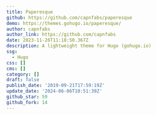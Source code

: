 ```yaml
---
title: Paperesque
github: https://github.com/capnfabs/paperesque
demo: https://themes.gohugo.io/paperesque/
author: capnfabs
author_link: https://github.com/capnfabs
date: 2023-11-26T11:18:50.367Z
description: A lightweight theme for Hugo (gohugo.io)
ssg:
  - Hugo
css: []
cms: []
category: []
draft: false
publish_date: '2019-09-21T17:59:19Z'
update_date: '2024-06-06T10:51:39Z'
github_star: 59
github_fork: 14
---
```

